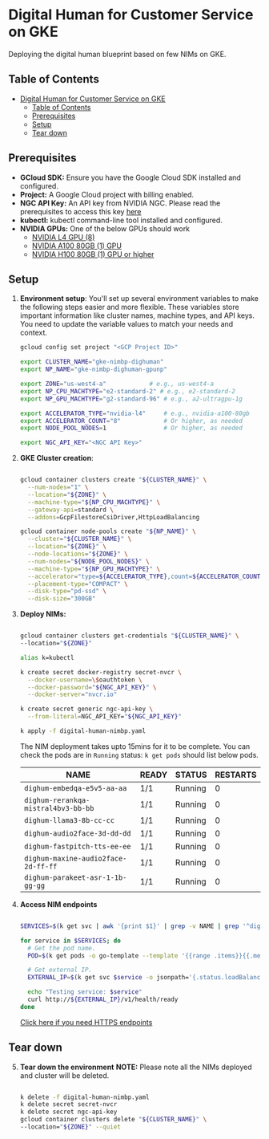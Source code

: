 # Digital Human for Customer Service on GKE

Deploying the digital human blueprint based on few NIMs on GKE.

## Table of Contents

- [Digital Human for Customer Service on GKE](#digital-human-for-customer-service-on-gke)
  - [Table of Contents](#table-of-contents)
  - [Prerequisites](#prerequisites)
  - [Setup](#setup)
  - [Tear down](#tear-down)

## Prerequisites

- **GCloud SDK:** Ensure you have the Google Cloud SDK installed and configured.
- **Project:**  A Google Cloud project with billing enabled.
- **NGC API Key:** An API key from NVIDIA NGC. Please read the prerequisites to access this key [here](https://github.com/NVIDIA-AI-Blueprints/digital-human/blob/main/README.md#prerequisites)
- **kubectl:**  kubectl command-line tool installed and configured.
- **NVIDIA GPUs:** One of the below GPUs should work
  - [NVIDIA L4 GPU (8)](https://cloud.google.com/compute/docs/gpus#l4-gpus)
  - [NVIDIA A100 80GB (1) GPU](https://cloud.google.com/compute/docs/gpus#a100-gpus)
  - [NVIDIA H100 80GB (1) GPU or higher](https://cloud.google.com/compute/docs/gpus#a3-series)

## Setup

1. **Environment setup**: You'll set up several environment variables to make the following steps easier and more flexible. These variables store important information like cluster names, machine types, and API keys. You need to update the variable values to match your needs and context.

    ```bash
    gcloud config set project "<GCP Project ID>"

    export CLUSTER_NAME="gke-nimbp-dighuman"
    export NP_NAME="gke-nimbp-dighuman-gpunp"

    export ZONE="us-west4-a"            # e.g., us-west4-a
    export NP_CPU_MACHTYPE="e2-standard-2" # e.g., e2-standard-2
    export NP_GPU_MACHTYPE="g2-standard-96" # e.g., a2-ultragpu-1g

    export ACCELERATOR_TYPE="nvidia-l4"     # e.g., nvidia-a100-80gb
    export ACCELERATOR_COUNT="8"            # Or higher, as needed
    export NODE_POOL_NODES=1                # Or higher, as needed

    export NGC_API_KEY="<NGC API Key>"

    ```

2. **GKE Cluster creation**:

    ```bash

    gcloud container clusters create "${CLUSTER_NAME}" \
      --num-nodes="1" \
      --location="${ZONE}" \
      --machine-type="${NP_CPU_MACHTYPE}" \
      --gateway-api=standard \
      --addons=GcpFilestoreCsiDriver,HttpLoadBalancing

    gcloud container node-pools create "${NP_NAME}" \
      --cluster="${CLUSTER_NAME}" \
      --location="${ZONE}" \
      --node-locations="${ZONE}" \
      --num-nodes="${NODE_POOL_NODES}" \
      --machine-type="${NP_GPU_MACHTYPE}" \
      --accelerator="type=${ACCELERATOR_TYPE},count=${ACCELERATOR_COUNT},gpu-driver-version=LATEST" \
      --placement-type="COMPACT" \
      --disk-type="pd-ssd" \
      --disk-size="300GB"

    ```

3. **Deploy NIMs:**

    ```bash

    gcloud container clusters get-credentials "${CLUSTER_NAME}" \
    --location="${ZONE}"

    alias k=kubectl

    k create secret docker-registry secret-nvcr \
      --docker-username=\$oauthtoken \
      --docker-password="${NGC_API_KEY}" \
      --docker-server="nvcr.io"

    k create secret generic ngc-api-key \
      --from-literal=NGC_API_KEY="${NGC_API_KEY}"

    k apply -f digital-human-nimbp.yaml

    ```

    The NIM deployment takes upto 15mins for it to be complete. You can check the pods are in `Running` status: `k get pods` should list below pods.

    | NAME | READY | STATUS | RESTARTS |
    |---|---|---|---|
    |`dighum-embedqa-e5v5-aa-aa` | 1/1 | Running | 0 |
    |`dighum-rerankqa-mistral4bv3-bb-bb` | 1/1 | Running | 0 |
    |`dighum-llama3-8b-cc-cc` | 1/1 | Running | 0 |
    |`dighum-audio2face-3d-dd-dd` | 1/1 | Running | 0 |
    |`dighum-fastpitch-tts-ee-ee` | 1/1 | Running | 0 |
    |`dighum-maxine-audio2face-2d-ff-ff` | 1/1 | Running | 0 |
    |`dighum-parakeet-asr-1-1b-gg-gg` | 1/1 | Running | 0 |

4. **Access NIM endpoints**

    ```bash

    SERVICES=$(k get svc | awk '{print $1}' | grep -v NAME | grep '^dighum')

    for service in $SERVICES; do
      # Get the pod name.
      POD=$(k get pods -o go-template --template '{{range .items}}{{.metadata.name}}{{"\n"}}{{end}}' | grep $(echo $service | sed 's/-lb//'))

      # Get external IP.
      EXTERNAL_IP=$(k get svc $service -o jsonpath='{.status.loadBalancer.ingress[0].ip}')

      echo "Testing service: $service"
      curl http://${EXTERNAL_IP}/v1/health/ready
    done

    ```

    [Click here if you need HTTPS endpoints](https.md)

## Tear down

5. **Tear down the environment**
    **NOTE:** Please note all the NIMs deployed and cluster will be deleted.

    ```bash

    k delete -f digital-human-nimbp.yaml
    k delete secret secret-nvcr
    k delete secret ngc-api-key
    gcloud container clusters delete "${CLUSTER_NAME}" \
    --location="${ZONE}" --quiet

    ```
